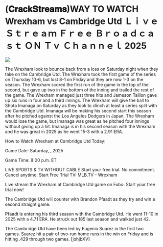 # (𝐂𝐫𝐚𝐜𝐤𝐒𝐭𝐫𝐞𝐚𝐦𝐬)WAY TO WATCH Wrexham vs Cambridge Utd Ｌｉｖｅ Ｓｔｒｅａｍ Ｆｒｅｅ Ｂｒｏａｄｃａｓｔ ＯＮ Ｔｖ Ｃｈａｎｎｅｌ  2025  
  
  
[![](https://i.imgur.com/qSNzIqt.png)](https://movie.rssnews.media/bhsEOQG.php)  
  
The Wrexham look to bounce back from a loss on Saturday night when they take on the Cambridge Utd. The Wrexham took the first game of the series on Thursday 10-6, but lost 8-1 on Friday and they are now 1-3 on the season. The Wrexham scored the first run of the game in the top of the second, but gave up two in the bottom of the inning and trailed the rest of the game. The Wrexham managed just three hits and Jameson Taillon gave up six runs in four and a third innings. The Wrexham will give the ball to Shota Imanaga on Saturday as they look to clinch at least a series split with the Cambridge Utd. Imanaga will be making his second start this season after he pitched against the Los Angeles Dodgers in Japan. The Wrexham would lose the game, but Imanaga was great as he pitched four innings without giving up a hit. Imanaga is in his second season with the Wrexham and he was great in 2025 as he went 15-3 with a 2.91 ERA.

How to Watch Wrexham at Cambridge Utd Today:

Game Date: Saturday, , 2025

Game Time: 8:00 p.m. ET

LIVE SPORTS & TV WITHOUT CABLE
Start your free trial. No commitment. Cancel anytime.
Start Free Trial
TV: MLB.TV – Wrexham

Live stream the Wrexham at Cambridge Utd game on Fubo: Start your free trial now!

The Cambridge Utd will counter with Brandon Pfaadt as they try and win a second straight game.

Pfaadt is entering his third season with the Cambridge Utd. He went 11-10 in 2025 with a 4.71 ERA. He struck out 185 last season and walked just 42.

The Cambridge Utd have been led by Eugenio Suarez in the first two games. Suarez hit a pair of two-run home runs in the win on Friday and is hitting .429 through two games. [johjbXV]
